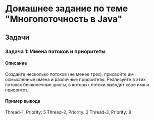 # Домашнее задание по теме "Многопоточность в Java"


## Задачи

### Задача 1: Имена потоков и приоритеты

#### Описание

Создайте несколько потоков (не менее трех), присвойте им осмысленные имена и различные приоритеты. Реализуйте в этих
потоках бесконечные циклы, в которых потоки выводят свое имя и приоритет.

#### Пример вывода
Thread-1, Priority: 5
Thread-2, Priority: 3
Thread-3, Priority: 8

